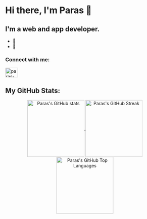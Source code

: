 # Hi there, I'm Paras 👋

## I'm a web and app developer.

- 🔭 
- 🌱 

<!--
- 👯 I’m looking to collaborate on ...
- 🤔 I’m looking for help with ...
- 💬 Ask me about ...
- 📫 How to reach me: ...
- 😄 Pronouns: ...
- ⚡ Fun fact: ...
--> 


### Connect with me:
<p align="left">
  <a href="https://www.linkedin.com/in/paras-gupta-b5bb14190/" target="blank"><img align="center" src="https://raw.githubusercontent.com/rahuldkjain/github-profile-readme-generator/master/src/images/icons/Social/linked-in-alt.svg" alt="paras-gupta" height="30" width="40" /></a>
</p>

<p></p>

## My GitHub Stats:

<p align="center">
  <a href="https://github.com/Reuben27/">
    <img height="180em" align="center" src="https://github-readme-stats.vercel.app/api?username=paras-gupt&show_icons=true&locale=en&theme=radical" alt="Paras's GitHub stats" />
  </a> 
  
  <a href="https://github.com/Reuben27/">
    <img height="180em" align="center" src="https://github-readme-streak-stats.herokuapp.com/?user=paras-gupt&locale=en&theme=radical" alt="Paras's GitHub Streak" />
  </a>

  <a href="https://github.com/Reuben27/">
    <img height="180em" align="center" src="https://github-readme-stats.vercel.app/api/top-langs/?username=paras-gupt&layout=compact&langs_count=8&locale=en&theme=radical" alt="Paras's GitHub Top Languages"/>
  </a>
</p>

<!-- 
[![Top Langs](https://github-readme-stats.vercel.app/api/top-langs/?username=paras-gupt&layout=compact&langs_count=8)](https://github.com/anuraghazra/github-readme-stats)
 -->
